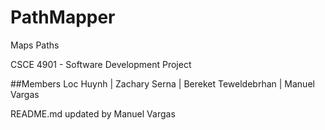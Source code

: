 # PathMapper
Maps Paths


CSCE 4901 - Software Development Project


##Members
Loc Huynh | Zachary Serna | Bereket Teweldebrhan | Manuel Vargas 


README.md updated by Manuel Vargas
